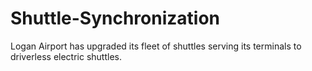 # Shuttle-Synchronization
Logan Airport has upgraded its fleet of shuttles serving its terminals to driverless electric shuttles.
